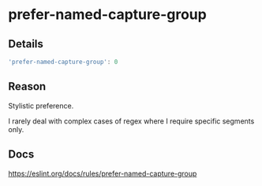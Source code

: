 # prefer-named-capture-group

## Details

```javascript
'prefer-named-capture-group': 0
```

## Reason

Stylistic preference.

I rarely deal with complex cases of regex where I require specific segments only.

## Docs

<https://eslint.org/docs/rules/prefer-named-capture-group>
